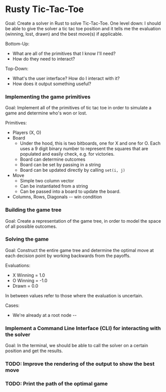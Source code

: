 # Rusty Tic-Tac-Toe

Goal: Create a solver in Rust to solve Tic-Tac-Toe.
One level down: I should be able to give the solver a tic tac toe position and it tells me the evaluation (winning, lost, drawn) and the best move(s) if applicable.

Bottom-Up: 
* What are all of the primitives that I know I'll need?  
* How do they need to interact?

Top-Down:
* What's the user interface?  How do I interact with it?
* How does it output something useful?

### Implementing the game primitives

Goal: Implement all of the primitives of tic tac toe in order to simulate a game and determine who's won or lost.

Primitives:
* Players (X, O)
* Board
    * Under the hood, this is two bitboards, one for X and one for O.  Each uses a 9 digit binary number to represent the squares that are populated and easily check, e.g. for victories.  
    * Board can determine outcomes
    * Board can be set by passing in a string
    * Board can be updated directly by calling `set(i, j)`
* Move
    * Simple two column vector
    * Can be instantiated from a string
    * Can be passed into a board to update the board.
* Columns, Rows, Diagonals -- win condition

### Building the game tree

Goal: Create a representation of the game tree, in order to model the space of all possible outcomes.

### Solving the game

Goal: Construct the entire game tree and determine the optimal move at each decision point by working backwards from the payoffs.  

Evaluations:
* X Winning = 1.0
* O Winning = -1.0
* Drawn = 0.0

In between values refer to those where the evaluation is uncertain.

Cases:
* We're already at a root node -- 

### Implement a Command Line Interface (CLI) for interacting with the solver

Goal: In the terminal, we should be able to call the solver on a certain position and get the results.

### TODO: Improve the rendering of the output to show the best move

### TODO: Print the path of the optimal game